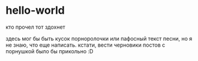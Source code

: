 # hello-world
кто прочел тот здохнет

здесь мог бы быть кусок порноролочки или пафосный текст песни, но я не знаю, что еще написать.
кстати, вести черновики постов с порнушкой было бы прикольно :D
